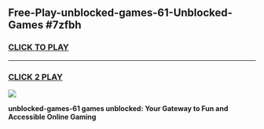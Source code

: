 
## Free-Play-unblocked-games-61-Unblocked-Games #7zfbh
<h3>
<a href="https://news.freeplayer.one?title=unblocked-games-61&ref=8M">CLICK TO PLAY</a></h3>
<hr>

<h3>
<a href="https://news.freeplayer.one?title=unblocked-games-61&ref=8M">CLICK 2 PLAY</a>
  
</h3>

<a href="https://news.freeplayer.one?title=unblocked-games-61&ref=8M"><img src="https://clearcache.store/games.png"></a>


**unblocked-games-61 games unblocked: Your Gateway to Fun and Accessible Online Gaming**
